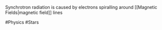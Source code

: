 Synchrotron radiation is caused by electrons spiralling around [[Magnetic Fields|magnetic field]] lines

#Physics #Stars 